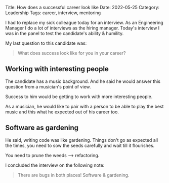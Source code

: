 Title: How does a successful career look like
Date: 2022-05-25
Category: Leadership
Tags: career, interview, mentoring

I had to replace my sick colleague today for an interview. As an Engineering Manager I do a lot of interviews as the hiring manager. Today's interview I was in the panel to test the candidate's ability & humility.

My last question to this candidate was:

> What does success look like for you in your career?

## Working with interesting people

The candidate has a music background. And he said he would answer this question from a musician's point of view.

Success to him would be getting to work with more interesting people.

As a musician, he would like to pair with a person to be able to play the best music and this what he expected out of his career too.

## Software as gardening

He said, writing code was like gardening. Things don't go as expected all the times, you need to sow the seeds carefully and wait till it flourishes.

You need to prune the weeds --> refactoring.

I concluded the interview on the following note:

> There are bugs in both places! Software & gardening.


